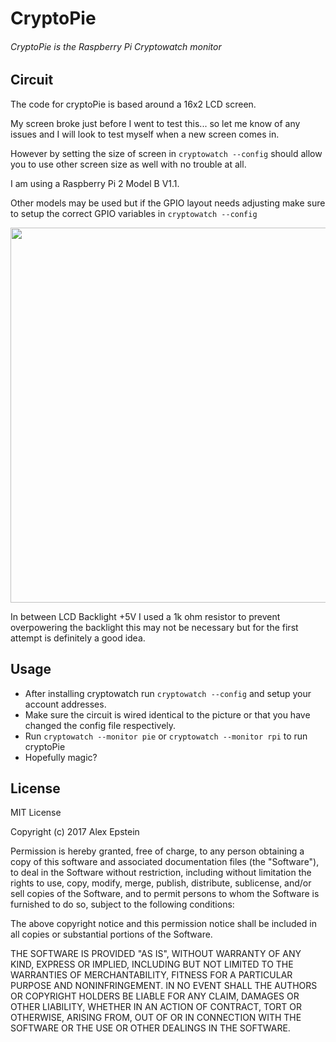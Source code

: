 # CryptoPie
###### CryptoPie is the Raspberry Pi Cryptowatch monitor

## Circuit
The code for cryptoPie is based around a 16x2 LCD screen.

My screen broke just before I went to test this... so let me know of any issues and I will look to test myself when a new screen comes in.

However by setting the size of screen in ```cryptowatch --config``` should allow you to use other screen size as well with no trouble at all.

I am using a Raspberry Pi 2 Model B V1.1.

Other models may be used but if the GPIO layout needs adjusting make sure to setup the correct GPIO variables in ```cryptowatch --config```

<img src="https://s26.postimg.org/4u2qontnt/Cryptowatch_First_Circuit.png" height="600px" width="700px" align= "center">

In between LCD Backlight +5V I used a 1k ohm resistor to prevent overpowering the backlight this may not be necessary but for the first attempt is definitely a good idea.

## Usage

* After installing cryptowatch run ```cryptowatch --config``` and setup your account addresses.
* Make sure the circuit is wired identical to the picture or that you have changed the config file respectively.
* Run ```cryptowatch --monitor pie``` or ```cryptowatch --monitor rpi``` to run cryptoPie
* Hopefully magic?

## License

MIT License

Copyright (c) 2017 Alex Epstein

Permission is hereby granted, free of charge, to any person obtaining a copy of this software and associated documentation files (the "Software"), to deal in the Software without restriction, including without limitation the rights to use, copy, modify, merge, publish, distribute, sublicense, and/or sell copies of the Software, and to permit persons to whom the Software is furnished to do so, subject to the following conditions:

The above copyright notice and this permission notice shall be included in all copies or substantial portions of the Software.

THE SOFTWARE IS PROVIDED "AS IS", WITHOUT WARRANTY OF ANY KIND, EXPRESS OR IMPLIED, INCLUDING BUT NOT LIMITED TO THE WARRANTIES OF MERCHANTABILITY, FITNESS FOR A PARTICULAR PURPOSE AND NONINFRINGEMENT. IN NO EVENT SHALL THE AUTHORS OR COPYRIGHT HOLDERS BE LIABLE FOR ANY CLAIM, DAMAGES OR OTHER LIABILITY, WHETHER IN AN ACTION OF CONTRACT, TORT OR OTHERWISE, ARISING FROM, OUT OF OR IN CONNECTION WITH THE SOFTWARE OR THE USE OR OTHER DEALINGS IN THE SOFTWARE.
